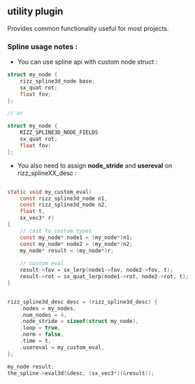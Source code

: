 ## utility plugin

Provides common functionality useful for most projects.

### Spline usage notes :
- You can use spline api with custom node struct :

```c
struct my_node {
    rizz_spline3d_node base; 
    sx_quat rot;
    float fov;
};

// or

struct my_node {
    RIZZ_SPLINE3D_NODE_FIELDS
    sx_quat rot;
    float fov;
};
```

- You also need to assign **node_stride** and **usereval** on rizz_splineXX_desc : 

```c

static void my_custom_eval(
    const rizz_spline3d_node n1, 
    const rizz_spline3d_node n2, 
    float t,
    sx_vec3* r)
{
    // cast to custom types
    const my_node* node1 = (my_node*)n1;
    const my_node* node2 = (my_node*)n2;
    my_node* result = (my_node*)r;
    
    // custom eval 
    result->fov = sx_lerp(node1->fov, node2->fov, t);
    result->rot = sx_quat_lerp(node1->rot, node2->rot, t);
}


rizz_spline3d_desc desc = (rizz_spline3d_desc) {
    .nodes = my_nodes,
    .num_nodes = 4,
    .node_stride = sizeof(struct my_node),
    .loop = true,
    .norm = false,
    .time = t,
    .usereval = my_custom_eval,
};

my_node result;
the_spline->eval3d(&desc, (sx_vec3*)(&result));
```
